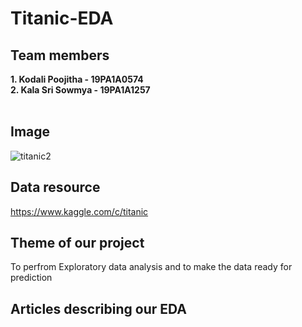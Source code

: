 # Titanic-EDA
## Team members
 **1. Kodali Poojitha - 19PA1A0574**\
 **2. Kala Sri Sowmya    - 19PA1A1257**
 <br></br>
## Image
![titanic2](https://user-images.githubusercontent.com/72956653/118685578-da8bee80-b820-11eb-9b6d-336611e4e18c.jpg)
## Data resource
https://www.kaggle.com/c/titanic
## Theme of our project
To perfrom Exploratory data analysis and to make the data ready for prediction
## Articles describing our EDA
